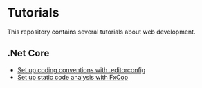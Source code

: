 # Tutorials

This repository contains several tutorials about web development.

## .Net Core
- [Set up coding conventions with .editorconfig](./.net-core/setup-coding-style-editorconfig.md)
- [Set up static code analysis with FxCop](./.net-core/setup-static-code-analysis-fxcop.md)

